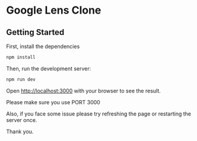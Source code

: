 # Google Lens Clone

## Getting Started

First, install the dependencies

```bash
npm install
```

Then, run the development server:

```bash
npm run dev
```

Open [http://localhost:3000](http://localhost:3000) with your browser to see the result.

Please make sure you use PORT 3000

Also, if you face some issue please try refreshing the page or restarting the server once.

Thank you.
